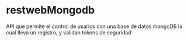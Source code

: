 # restwebMongodb
API que permite el control de usarios con una base de datos mongoDB la cual lleva un registro, y validan tokens de seguridad
